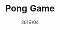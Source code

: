 ---
layout: ../../layouts/ProjectLayout.astro
title: Pong Game
date: 2018/04
sumary: A simple Pong game made with Unity.
tags: 
  - game
stack:
  - unity
  - c#
  - photoshop 
value: 1
thumbnails: ~
hide: true
---